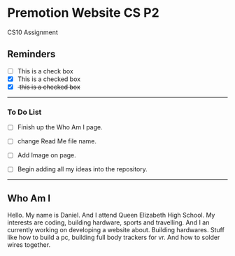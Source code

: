 # Premotion Website CS P2
CS10 Assignment

## Reminders

- [ ] This is a check box
- [x] This is a checked box
- [x] <del> this is a checked box </del>

---

### To Do List

- [ ] Finish up the Who Am I page.

- [ ] change Read Me file name.

- [ ] Add Image on page.

- [ ] Begin adding all my ideas into the repository. 


---








## Who Am I

Hello. My name is Daniel. And I attend Queen Elizabeth High School. My interests are coding, building hardware, sports and travelling. And I an currently working on developing a website about. Building hardwares. Stuff like how to build a pc, building full body trackers for vr. And how to solder wires together.  

